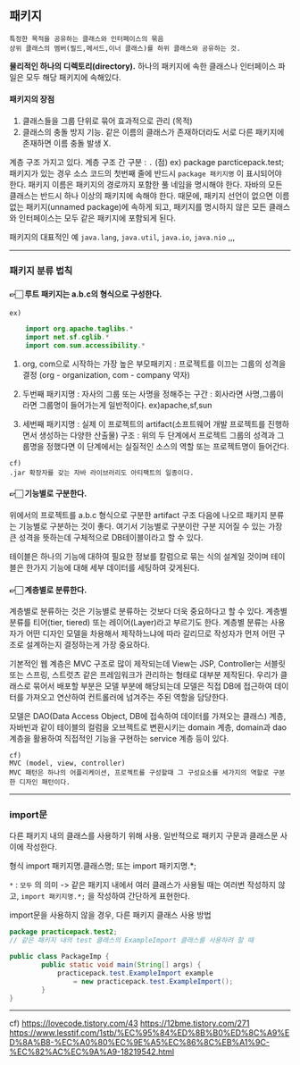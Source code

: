 ## 패키지
	특정한 목적을 공유하는 클래스와 인터페이스의 묶음
	상위 클래스의 멤버(필드,메서드,이너 클래스)를 하위 클래스와 공유하는 것.
    
**물리적인 하나의 디렉토리(directory).**
하나의 패키지에 속한 클래스나 인터페이스 파일은 모두 해당 패키지에 속해있다.

#### 패키지의 장점
1) 클래스들을 그룹 단위로 묶어 효과적으로 관리 (목적)
2) 클래스의 충돌 방지 기능.
	같은 이름의 클래스가 존재하더라도 서로 다른 패키지에 존재하면 이름 충돌 발생 X.

계층 구조 가지고 있다. 
계층 구조 간 구분 : ``.`` (점)
	ex) package parcticepack.test;
패키지가 있는 경우 소스 코드의 첫번째 줄에 반드시 ``package 패키지명`` 이 표시되어야 한다.
패키지 이름은 패키지의 경로까지 포함한 풀 네임을 명시해야 한다.
자바의 모든 클래스는 반드시 하나 이상의 패키지에 속해야 한다.
때문에, 패키지 선언이 없으면 이름없는 패키지(unnamed package)에 속하게 되고, 패키지를 명시하지 않은 모든 클래스와 인터페이스는 모두 같은 패키지에 포함되게 된다.


패키지의 대표적인 예
	``java.lang``, ``java.util``, ``java.io``, ``java.nio`` ,,,

---
### 패키지 분류 법칙

#### 👉🏻  루트 패키지는 a.b.c의 형식으로 구성한다.
	ex) 
```java
	import org.apache.taglibs.*
    import net.sf.cglib.*
    import com.sum.accessibility.*
```
    
1) org, com으로 시작하는 가장 높은 부모패키지
   	: 프로젝트를 이끄는 그룹의 성격을 결정
(org - organization, com - company 약자)

2) 두번째 패키지명
    : 자사의 그룹 또는 사명을 정해주는 구간
    : 회사라면 사명,그룹이라면 그룹명이 들어가는게 일반적이다.
    ex)apache,sf,sun
    
3) 세번째 패키지명
    : 실제 이 프로젝트의 artifact(소프트웨어 개발 프로젝트를 진행하면서 생성하는 다양한 산출물) 구조
    : 위의 두 단계에서 프로젝트 그룹의 성격과 그룹명을 정했다면 이 단계에서는 실질적인 소스의 역할 또는 프로젝트명이 들어간다.
    
```
cf)
.jar 확장자를 갖는 자바 라이브러리도 아티팩트의 일종이다.
```

#### 👉🏻 기능별로 구분한다.

위에서의 프로젝트를 a.b.c 형식으로 구분한 artifact 구조 다음에 나오르 패키지 분류는 기능별로 구분하는 것이 좋다.
여기서 기능별로 구분이란 구분 지어질 수 있는 가장 큰 성격을 뜻하는데 구체적으로 DB테이블이라고 할 수 있다.

테이블은 하나의 기능에 대하여 필요한 정보를 칼럼으로 묶는 식의 설계일 것이며 테이블은 한가지 기능에 대해 세부 데이터를 세팅하여 갖게된다.

#### 👉🏻 계층별로 분류한다.

계층별로 분류하는 것은 기능별로 분류하는 것보다 더욱 중요하다고 할 수 있다.
계층별 분류를 티어(tier, tiered) 또는 레이어(Layer)라고 부르기도 한다. 
계층별 분류는 사용자가 어떤 디자인 모델을 차용해서 제작하느냐에 따라 갈리므로 작성자가 먼저 어떤 구조로 설계하는지 결정하는게 가장 중요하다.

기본적인 웹 계층은 MVC 구조로 많이 제작되는데 View는 JSP, Controller는 서블릿 또는 스프링, 스트럿츠 같은 프레임워크가 관리하는 형태로 대부분 제작된다. 
우리가 클래스로 묶어서 배포할 부분은 모델 부분에 해당되는데 모델은 직접 DB에 접근하여 데이터를 가져오고 연산하여 컨트롤러에 넘겨주는 주된 역할을 담당한다.

모델은 DAO(Data Access Object, DB에 접속하여 데이터를 가져오는 클래스) 계층, 자바빈과 같이 테이블의 컬럼을 오브젝트로 변환시키는 domain 계층, domain과 dao계층을 활용하여 직접적인 기능을 구현하는 service 계층 등이 있다.

```
cf)
MVC (model, view, controller)
MVC 패턴은 하나의 어플리케이션, 프로젝트를 구성할때 그 구성요소를 세가지의 역할로 구분한 디자인 패턴이다.
```

___
### import문

다른 패키지 내의 클래스를 사용하기 위해 사용.
일반적으로 패키지 구문과 클래스문 사이에 작성한다.

형식
import 패키지명.클래스명; 또는 import 패키지명.*;

``*`` : ``모두`` 의 의미
-> 같은 패키지 내에서 여러 클래스가 사용될 때는 여러번 작성하지 않고, ``import 패키지명.*;`` 을 작성하여 간단하게 표현한다.

import문을 사용하지 않을 경우, 다른 패키지 클래스 사용 방법

```java
package practicepack.test2; 
// 같은 패키지 내의 test 클래스의 ExampleImport 클래스를 사용하려 할 때

public class PackageImp {
		public static void main(String[] args) {
			practicepack.test.ExampleImport example 
            	= new practicepack.test.ExampleImport();
		}
}
```

---
cf)
https://lovecode.tistory.com/43
https://12bme.tistory.com/271
https://www.lesstif.com/1stb/%EC%95%84%ED%8B%B0%ED%8C%A9%ED%8A%B8-%EC%A0%80%EC%9E%A5%EC%86%8C%EB%A1%9C-%EC%82%AC%EC%9A%A9-18219542.html

